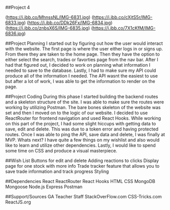 ##Project 4

(https://i.ibb.co/MhnssNL/IMG-6831.jpg)
(https://i.ibb.co/cXjtS5r/IMG-6833.jpg)
(https://i.ibb.co/DDk26Fx/IMG-6834.jpg)
(https://i.ibb.co/znbsX6S/IMG-6835.jpg)
(https://i.ibb.co/7X1cKfM/IMG-6836.jpg)

##Project Planning
I started out by figuring out how the user would interact with the website. The first page is where the user either logs in or signs up. From there they are taken to the home page. Then they have the option to either select the search, trades or favorties page from the nav bar. After I had that figured out, I decided to work on planning what information I needed to save to the database. Lastly, I had to make sure my API could produce all of the information I needed. The API wasnt the easiest to use but after a lot of work, I was able to get the information to render on the page. 

##Project Coding
During this phase I started building the backend routes and a skeleton structure of the site. I was able to make sure the routes were working by utilizing Postman. The bare bones skeleton of the website was set and then I moved on to the logic of our website. I decided to use ReactRouter for frontend navigation and used React Hooks. While working on this part of the project, I had some slight hiccups with getting data to save, edit and delete. This was due to a token error and having protected routes. Once I was able to ping the API, save data and delete, I was finally at MVP. Whats next? I have quite a few things on my wishlist and also would like to learn and utilize other dependencies. Lastly, I would like to spend some time on CSS and produce a visual masterpiece. 

##Wish List
Buttons for edit and delete
Adding reactions to clicks
Display page for one stock with more info
Trade tracker feature that allows you to save trade information and track progress 
Styling

##Dependencies
React
ReactRouter
React Hooks
HTML
CSS
MongoDB
Mongoose
Node.js
Express
Postman

##Support/Sources
GA Teacher Staff
StackOverFlow.com
CSS-Tricks.com
ReactJS.org 
